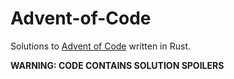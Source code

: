 # Advent-of-Code
Solutions to [Advent of Code](https://adventofcode.com/) written in Rust.

**WARNING: CODE CONTAINS SOLUTION SPOILERS**
